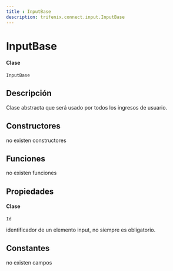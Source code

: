 ```yaml
---
title : InputBase
description: trifenix.connect.input.InputBase
---
```


# InputBase

<CodeBlock slots = 'heading, code' repeat = '1' languages = 'C#' />

#### Clase
```
InputBase
```

## Descripción
Clase abstracta que será usado por todos los ingresos de usuario.
## Constructores

no existen constructores


## Funciones

no existen funciones

## Propiedades


<CodeBlock slots = 'heading, code' repeat = '1' languages = 'C#' />

#### Clase
```
Id
```


identificador de un elemento input, no siempre es obligatorio.
## Constantes
no existen campos

